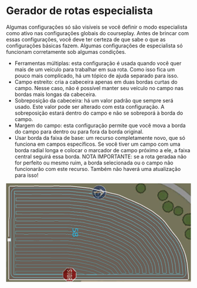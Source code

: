# Gerador de rotas especialista


Algumas configurações só são visíveis se você definir o modo especialista como ativo nas configurações globais do courseplay.
Antes de brincar com essas configurações, você deve ter certeza de que sabe o que as configurações básicas fazem.
Algumas configurações de especialista só funcionam corretamente sob algumas condições.

- Ferramentas múltiplas: esta configuração é usada quando você quer mais de um veículo para trabalhar em sua rota. Como isso fica um pouco mais complicado, há um tópico de ajuda separado para isso.
- Campo estreito: cria a cabeceira apenas em duas bordas curtas do campo. Nesse caso, não é possível manter seu veículo no campo nas bordas mais longas da cabeceira.
- Sobreposição da cabeceira: há um valor padrão que sempre será usado. Este valor pode ser alterado com esta configuração. A sobreposição estará dentro do campo e não se sobreporá à borda do campo.
- Margem do campo: esta configuração permite que você mova a borda do campo para dentro ou para fora da borda original.
- Usar borda da faixa de base: um recurso completamente novo, que só funciona em campos específicos. Se você tiver um campo com uma borda radial longa e colocar o marcador de campo próximo a ele, a faixa central seguirá essa borda.
NOTA IMPORTANTE: se a rota geradaa não for perfeito ou mesmo ruim, a borda selecionada ou o campo não funcionarão com este recurso. Também não haverá uma atualização para isso!


![Image](../assets/images/baseedge_0_0_1020_545.png)


